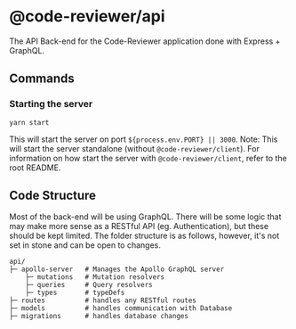 # @code-reviewer/api

The API Back-end for the Code-Reviewer application done with Express + GraphQL.

## Commands

### Starting the server

```
yarn start
```

This will start the server on port `${process.env.PORT} || 3000`.
Note: This will start the server standalone (without `@code-reviewer/client`). For information on how start the server with `@code-reviewer/client`, refer to the root README.

## Code Structure

Most of the back-end will be using GraphQL. There will be some logic that may make more sense as a RESTful API (eg. Authentication), but these should be kept limited. The folder structure is as follows, however, it's not set in stone and can be open to changes.

```
api/
├─ apollo-server   # Manages the Apollo GraphQL server
	├─ mutations   # Mutation resolvers
	├─ queries     # Query resolvers
	├─ types       # typeDefs
├─ routes          # handles any RESTful routes
├─ models          # handles communication with Database
├─ migrations      # handles database changes
```
